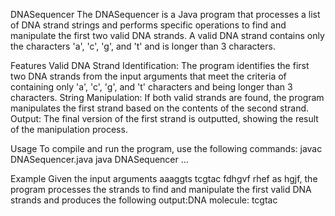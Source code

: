 DNASequencer
The DNASequencer is a Java program that processes a list of DNA strand strings and performs specific operations to find and manipulate the first two valid DNA strands. A valid DNA strand contains only the characters 'a', 'c', 'g', and 't' and is longer than 3 characters.

Features
Valid DNA Strand Identification: The program identifies the first two DNA strands from the input arguments that meet the criteria of containing only 'a', 'c', 'g', and 't' characters and being longer than 3 characters.
String Manipulation: If both valid strands are found, the program manipulates the first strand based on the contents of the second strand.
Output: The final version of the first strand is outputted, showing the result of the manipulation process.

Usage
To compile and run the program, use the following commands:
javac DNASequencer.java
java DNASequencer <strand1> <strand2> ...

Example
Given the input arguments aaaggts tcgtac fdhgvf rhef as hgjf, the program processes the strands to find and manipulate the first valid DNA strands and produces the following output:DNA molecule: tcgtac

